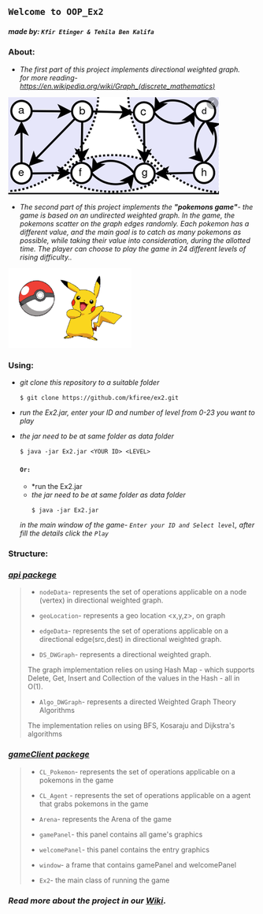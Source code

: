 
## `Welcome to OOP_Ex2 `
##### **made by:** `Kfir Etinger & Tehila Ben Kalifa`


### **About:**

- *The first part of this project implements directional weighted graph.*    
*for more reading- https://en.wikipedia.org/wiki/Graph_(discrete_mathematics)*


![](https://github.com/kfiree/ex2/blob/main/readmeGraph.PNG)



- *The second part of this project implements the **"pokemons game"**-*
*the game is based on an undirected weighted graph.*
*In the game, the pokemons scatter on the graph edges randomly.*
*Each pokemon has a different value, and the main goal is to catch as many pokemons as possible, while taking their value into consideration, during the allotted time.* 
*The player can choose to play the game in 24 different levels of rising difficulty..*


![](https://github.com/kfiree/ex2/blob/main/pokemon.PNG)

  
### **Using:**

- *git clone this repository to a suitable folder*

    ```
    $ git clone https://github.com/kfiree/ex2.git
    ```

- *run the Ex2.jar, enter your ID and number of level from 0-23 you want to play*
- *the jar need to be at same folder as data folder*
     ```
    $ java -jar Ex2.jar <YOUR ID> <LEVEL>
     ```
  
  #### `Or:` 
  - *run the Ex2.jar
  - *the jar need to be at same folder as data folder*
    ```
    $ java -jar Ex2.jar
    ```
   *in the main window of the game- `Enter your ID and Select level`, after fill the details click the `Play`* 
  

### **Structure:**
### *[api packege](https://github.com/kfiree/ex2/wiki/Api-Structure)*
>
> - `nodeData`- represents the set of operations applicable on a node (vertex) in  directional weighted graph.
>
> - `geoLocation`- represents a geo location <x,y,z>, on graph
>
> - `edgeData`- represents the set of operations applicable on a directional edge(src,dest) in directional weighted graph.
>
> - `DS_DWGraph`- represents a directional weighted graph. 
>
 >The graph implementation relies on using Hash Map - which supports Delete, Get, Insert and Collection of the values in the Hash - all in O(1).
>
> - `Algo_DWGraph`-  represents a directed  Weighted Graph Theory Algorithms
>
 > The implementation relies on using BFS, Kosaraju and Dijkstra's algorithms

 

### *[gameClient packege](https://github.com/kfiree/ex2/wiki/gameClient-Structer)*
>
> - `CL_Pokemon`- represents the set of operations applicable on a pokemons in the game
>
> - `CL_Agent` - represents the set of operations applicable on a agent that grabs pokemons in the game
>
> - `Arena`- represents the Arena of the game
>
> - `gamePanel`- this panel contains all game's graphics
>
> - `welcomePanel`- this panel  contains the entry graphics
> 
> - `window`- a frame that contains gamePanel and welcomePanel
>
> - `Ex2`- the main class of running the game





### *Read more about the project in our [Wiki](https://github.com/kfiree/ex2/wiki)*. 



